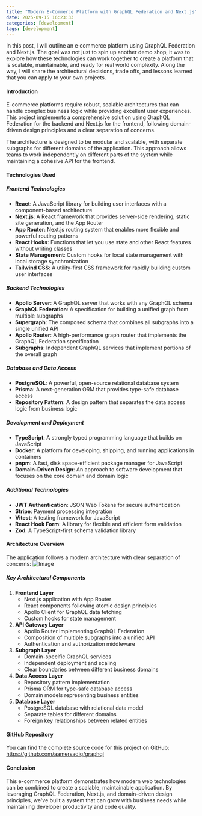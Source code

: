 ```yaml
---
title: "Modern E-Commerce Platform with GraphQL Federation and Next.js"
date: 2025-09-15 16:23:33
categories: [development]
tags: [development]
---
```


In this post, I will outline an e‑commerce platform using GraphQL Federation and Next.js. The goal was not just to spin up another demo shop, it was to explore how these technologies can work together to create a platform that is scalable, maintainable, and ready for real world complexity. Along the way, I will share the architectural decisions, trade offs, and lessons learned that you can apply to your own projects.

<h4>Introduction</h4>

E-commerce platforms require robust, scalable architectures that can handle complex business logic while providing excellent user experiences. This project implements a comprehensive solution using GraphQL Federation for the backend and Next.js for the frontend, following domain-driven design principles and a clear separation of concerns.

The architecture is designed to be modular and scalable, with separate subgraphs for different domains of the application. This approach allows teams to work independently on different parts of the system while maintaining a cohesive API for the frontend.

<h4>Technologies Used</h4>
<h5>Frontend Technologies</h5>
<ul>
  <li><strong>React</strong>: A JavaScript library for building user interfaces with a component-based architecture</li>
  <li><strong>Next.js</strong>: A React framework that provides server-side rendering, static site generation, and the App Router</li>
  <li><strong>App Router</strong>: Next.js routing system that enables more flexible and powerful routing patterns</li>
  <li><strong>React Hooks</strong>: Functions that let you use state and other React features without writing classes</li>
  <li><strong>State Management</strong>: Custom hooks for local state management with local storage synchronization</li>
  <li><strong>Tailwind CSS</strong>: A utility-first CSS framework for rapidly building custom user interfaces</li>
</ul>
<h5>Backend Technologies</h5>
<ul>
  <li><strong>Apollo Server</strong>: A GraphQL server that works with any GraphQL schema</li>
  <li><strong>GraphQL Federation</strong>: A specification for building a unified graph from multiple subgraphs</li>
  <li><strong>Supergraph</strong>: The composed schema that combines all subgraphs into a single unified API</li>
  <li><strong>Apollo Router</strong>: A high-performance graph router that implements the GraphQL Federation specification</li>
  <li><strong>Subgraphs</strong>: Independent GraphQL services that implement portions of the overall graph</li>
</ul>
<h5>Database and Data Access</h5>
<ul>
  <li><strong>PostgreSQL</strong>: A powerful, open-source relational database system</li>
  <li><strong>Prisma</strong>: A next-generation ORM that provides type-safe database access</li>
  <li><strong>Repository Pattern</strong>: A design pattern that separates the data access logic from business logic</li>
</ul>

<h5>Development and Deployment</h5>
<ul>
  <li><strong>TypeScript</strong>: A strongly typed programming language that builds on JavaScript</li>
  <li><strong>Docker</strong>: A platform for developing, shipping, and running applications in containers</li>
  <li><strong>pnpm</strong>: A fast, disk space-efficient package manager for JavaScript</li>
  <li><strong>Domain-Driven Design</strong>: An approach to software development that focuses on the core domain and domain logic</li>
</ul>
<h5>Additional Technologies</h5>
<ul>
  <li><strong>JWT Authentication</strong>: JSON Web Tokens for secure authentication</li>
  <li><strong>Stripe</strong>: Payment processing integration</li>
  <li><strong>Vitest</strong>: A testing framework for JavaScript</li>
  <li><strong>React Hook Form</strong>: A library for flexible and efficient form validation</li>
  <li><strong>Zod</strong>: A TypeScript-first schema validation library</li>
</ul>

<h4>Architecture Overview</h4>
The application follows a modern architecture with clear separation of concerns:
<img src="{{ site.baseurl }}/images/blog//ecommerce/ecommerce-archi.PNG" class="eightypercentage-image" alt="Image">

<h5>Key Architectural Components</h5>
<ol>
  <li>
    <strong>Frontend Layer</strong>
    <ul>
      <li>Next.js application with App Router</li>
      <li>React components following atomic design principles</li>
      <li>Apollo Client for GraphQL data fetching</li>
      <li>Custom hooks for state management</li>
    </ul>
  </li>
  <li>
    <strong>API Gateway Layer</strong>
    <ul>
      <li>Apollo Router implementing GraphQL Federation</li>
      <li>Composition of multiple subgraphs into a unified API</li>
      <li>Authentication and authorization middleware</li>
    </ul>
  </li>
  <li>
    <strong>Subgraph Layer</strong>
    <ul>
      <li>Domain-specific GraphQL services</li>
      <li>Independent deployment and scaling</li>
      <li>Clear boundaries between different business domains</li>
    </ul>
  </li>
  <li>
    <strong>Data Access Layer</strong>
    <ul>
      <li>Repository pattern implementation</li>
      <li>Prisma ORM for type-safe database access</li>
      <li>Domain models representing business entities</li>
    </ul>
  </li>
  <li>
    <strong>Database Layer</strong>
    <ul>
      <li>PostgreSQL database with relational data model</li>
      <li>Separate tables for different domains</li>
      <li>Foreign key relationships between related entities</li>
    </ul>
  </li>
</ol>

<h4>GitHub Repository</h4>
You can find the complete source code for this project on GitHub:  
<a href="https://github.com/aamersadiq/graphql" target="_blank">https://github.com/aamersadiq/graphql</a>

<h4>Conclusion</h4>

This e-commerce platform demonstrates how modern web technologies can be combined to create a scalable, maintainable application. By leveraging GraphQL Federation, Next.js, and domain-driven design principles, we've built a system that can grow with business needs while maintaining developer productivity and code quality.
